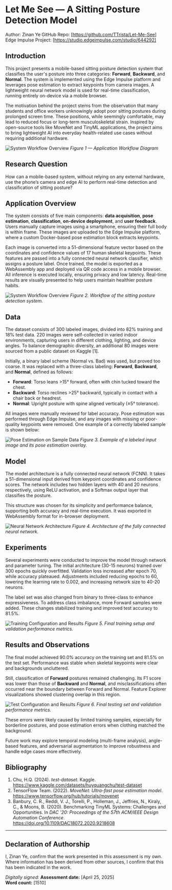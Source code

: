 # Let Me See — A Sitting Posture Detection Model

Author: Zinan Ye 
GitHub Repo: [https://github.com/TTrista/Let-Me-See]
Edge Impulse Project: [https://studio.edgeimpulse.com/studio/644292]  

## Introduction

This project presents a mobile-based sitting posture detection system that classifies the user's posture into three categories: **Forward**, **Backward**, and **Normal**. The system is implemented using the Edge Impulse platform and leverages pose estimation to extract keypoints from camera images. A lightweight neural network model is used for real-time classification, running entirely on-device via a mobile browser. 

The motivation behind the project stems from the observation that many students and office workers unknowingly adopt poor sitting postures during prolonged screen time. These positions, while seemingly comfortable, may lead to reduced focus or long-term musculoskeletal strain. Inspired by open-source tools like MoveNet and TinyML applications, the project aims to bring lightweight AI into everyday health-related use cases without requiring additional hardware.

![System Workflow Overview](../Assets/images/Figure1.jpg)
*Figure 1 — Application Workflow Diagram*

## Research Question

How can a mobile-based system, without relying on any external hardware, use the phone’s camera and edge AI to perform real-time detection and classification of sitting posture?

## Application Overview

The system consists of five main components: **data acquisition**, **pose estimation**, **classification**, **on-device deployment**, and **user feedback**. Users manually capture images using a smartphone, ensuring their full body is within frame. These images are uploaded to the Edge Impulse platform, where a custom Docker-based pose estimation block extracts keypoints.

Each image is converted into a 51-dimensional feature vector based on the coordinates and confidence values of 17 human skeletal keypoints. These features are passed into a fully connected neural network classifier, which assigns a posture label. Once trained, the model is exported as a WebAssembly app and deployed via QR code access in a mobile browser. All inference is executed locally, ensuring privacy and low latency. Real-time results are visually presented to help users maintain healthier posture habits.

![System Workflow Overview](../Assets/images/Figure2.jpg)
*Figure 2. Workflow of the sitting posture detection system.*

## Data

The dataset consists of 300 labeled images, divided into 82% training and 18% test data. 220 images were self-collected in varied indoor environments, capturing users in different clothing, lighting, and device angles. To balance demographic diversity, an additional 80 images were sourced from a public dataset on Kaggle [1].

Initially, a binary label scheme (Normal vs. Bad) was used, but proved too coarse. It was replaced with a three-class labeling: **Forward**, **Backward**, and **Normal**, defined as follows:

- **Forward**: Torso leans >15° forward, often with chin tucked toward the chest.
- **Backward**: Torso reclines >25° backward, typically in contact with a chair back or headrest.
- **Normal**: Upright posture with spine aligned vertically (±5° tolerance).

All images were manually reviewed for label accuracy. Pose estimation was performed through Edge Impulse, and any images with missing or poor-quality keypoints were removed. One example of a correctly labeled sample is shown below:

![Pose Estimation on Sample Data](../Assets/images/Figure3.jpg)
*Figure 3. Example of a labeled input image and its pose estimation overlay.*

## Model

The model architecture is a fully connected neural network (FCNN). It takes a 51-dimensional input derived from keypoint coordinates and confidence scores. The network includes two hidden layers with 40 and 20 neurons respectively, using ReLU activation, and a Softmax output layer that classifies the posture.

This structure was chosen for its simplicity and performance balance, supporting both accuracy and real-time execution. It was exported in WebAssembly format for in-browser deployment.

![Neural Network Architecture](../Assets/images/Figure4.png)
*Figure 4. Architecture of the fully connected neural network.*

## Experiments

Several experiments were conducted to improve the model through network and parameter tuning. The initial architecture (30-15 neurons) trained over 300 epochs quickly overfitted. Validation loss increased after epoch 70, while accuracy plateaued. Adjustments included reducing epochs to 60, lowering the learning rate to 0.002, and increasing network size to 40-20 neurons.

The label set was also changed from binary to three-class to enhance expressiveness. To address class imbalance, more Forward samples were added. These changes stabilized training and improved test accuracy to 81.5%.

![Training Configuration and Results](../Assets/images/Figure5.jpg)
*Figure 5. Final training setup and validation performance metrics.*

## Results and Observations

The final model achieved 90.0% accuracy on the training set and 81.5% on the test set. Performance was stable when skeletal keypoints were clear and backgrounds uncluttered.

Still, classification of **Forward** postures remained challenging. Its F1 score was lower than those of **Backward** and **Normal**, and misclassifications often occurred near the boundary between Forward and Normal. Feature Explorer visualizations showed clustering overlap in this region.

![Test Configuration and Results](../Assets/images/Figure6.png)
*Figure 6. Final testing set and validation performance metrics.*


These errors were likely caused by limited training samples, especially for borderline postures, and pose estimation errors when clothing matched the background. 

Future work may explore temporal modeling (multi-frame analysis), angle-based features, and adversarial augmentation to improve robustness and handle edge cases more effectively.


## Bibliography

1. Chu, H.Q. (2024). *test-dataset*. Kaggle. https://www.kaggle.com/datasets/huyquangchu/test-dataset  
2. TensorFlow Team. (2022). *MoveNet: Ultra-fast pose estimation model*. https://www.tensorflow.org/hub/tutorials/movenet  
3. Banbury, C. R., Reddi, V. J., Torelli, P., Holleman, J., Jeffries, N., Kiraly, C., & Moons, B. (2020). Benchmarking TinyML Systems: Challenges and Opportunities. In *DAC '20: Proceedings of the 57th ACM/IEEE Design Automation Conference*. https://doi.org/10.1109/DAC18072.2020.9218608

---

## Declaration of Authorship

I, Zinan Ye, confirm that the work presented in this assessment is my own. Where information has been derived from other sources, I confirm that this has been indicated in the work.

*Digitally signed:* 
**Assessment date:** [April 25, 2025]  
**Word count:** [1510]
